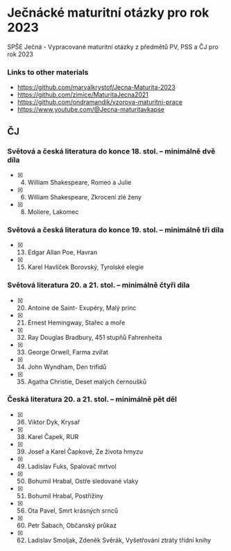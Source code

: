 # Ječnácké maturitní otázky pro rok 2023
SPŠE Ječná - Vypracované maturitní otázky z předmětů PV, PSS a ČJ pro rok 2023

### Links to other materials
- https://github.com/marvalkrystof/Jecna-Maturita-2023
- https://github.com/zimice/MaturitaJecna2021
- https://github.com/ondramandik/vzorova-maturitni-prace
- https://www.youtube.com/@Jecna-maturitavkapse

## ČJ 

### Světová a česká literatura do konce 18. stol. – minimálně dvě díla 
- [x] 4. William Shakespeare, Romeo a Julie
- [x] 6. William Shakespeare, Zkrocení  zlé ženy
- [x] 8. Moliere, Lakomec

### Světová a česká literatura do konce 19. stol. – minimálně tři díla 
- [x] 13. Edgar Allan Poe, Havran
- [x] 15. Karel Havlíček Borovský, Tyrolské elegie

### Světová literatura 20. a 21. stol. – minimálně čtyři díla 
- [x] 20. Antoine de Saint- Exupéry, Malý princ 
- [x] 21. Ernest Hemingway, Stařec a moře 
- [x] 32. Ray Douglas Bradbury, 451 stupňů Fahrenheita 
- [x] 33. George Orwell, Farma zvířat 
- [x] 34. John Wyndham, Den trifidů 
- [x] 35. Agatha Christie, Deset malých černoušků 

### Česká literatura  20. a 21. stol. – minimálně pět děl 
- [x] 36. Viktor Dyk, Krysař 
- [x] 38. Karel Čapek, RUR
- [x] 39. Josef a Karel Čapkové, Ze života hmyzu                                             
- [x] 49. Ladislav Fuks, Spalovač mrtvol 
- [x] 50. Bohumil Hrabal, Ostře sledované vlaky 
- [x] 51. Bohumil Hrabal, Postřižiny 
- [x] 56. Ota Pavel, Smrt krásných  srnců 
- [x] 60. Petr Šabach, Občanský průkaz 
- [x] 62. Ladislav Smoljak, Zdeněk Svěrák, Vyšetřování ztráty třídní knihy      
